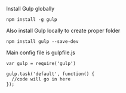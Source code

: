 Install Gulp globally
```
npm install -g gulp
```

Also install Gulp locally to create proper folder
```
npm install gulp --save-dev
```

Main config file is gulpfile.js
```
var gulp = require('gulp')

gulp.task('default', function() {
  //code will go in here
});
```

